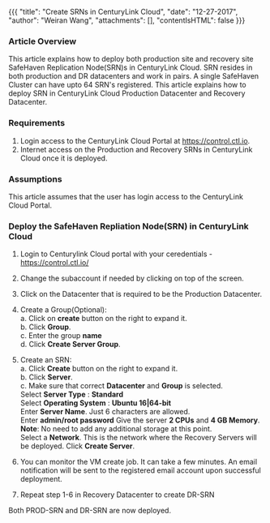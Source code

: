 {{{
  "title": "Create SRNs in CenturyLink Cloud",
  "date": "12-27-2017",
  "author": "Weiran Wang",
  "attachments": [],
  "contentIsHTML": false
}}}

### Article Overview
This article explains how to deploy both production site and recovery site SafeHaven Replication Node(SRN)s in CenturyLink Cloud.
SRN resides in both production and DR datacenters and work in pairs. A single SafeHaven Cluster can have upto 64 SRN's registered. This article explains how to deploy SRN in CenturyLink Cloud Production Datacenter and Recovery Datacenter.

### Requirements
1. Login access to the CenturyLink Cloud Portal at https://control.ctl.io.
2. Internet access on the Production and Recovery SRNs in CenturyLink Cloud once it is deployed.

### Assumptions
This article assumes that the user has login access to the CenturyLink Cloud Portal.

### Deploy the SafeHaven Repliation Node(SRN) in CenturyLink Cloud
1. Login to Centurylink Cloud portal with your ceredentials - https://control.ctl.io/
2. Change the subaccount if needed by clicking on top of the screen.
3. Click on the Datacenter that is required to be the Production Datacenter.
4. Create a Group(Optional):  
  a. Click on **create** button on the right to expand it.  
  b. Click **Group**.  
  c. Enter the group **name**  
  d. Click **Create Server Group**.  
5. Create an SRN:  
  a. Click **Create** button on the right to expand it.  
  b. Click **Server**.  
  c. Make sure that correct **Datacenter** and **Group** is selected.    
     Select **Server Type** : **Standard**  
     Select **Operating System** : **Ubuntu 16|64-bit**  
     Enter **Server Name**. Just 6 characters are allowed.  
     Enter **admin/root password**
     Give the server **2 CPUs** and **4 GB Memory**.  
     **Note**: No need to add any additional storage at this point.  
     Select a **Network**. This is the network where the Recovery Servers will be deployed.
     Click **Create Server**. 
     
 6. You can monitor the VM create job. It can take a few minutes. An email notification will be sent to the registered email account upon successful deployment.
 7. Repeat step 1-6 in Recovery Datacenter to create DR-SRN
 
 Both PROD-SRN and DR-SRN are now deployed. 
